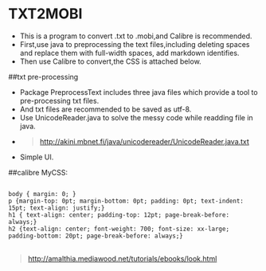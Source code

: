 # TXT2MOBI
- This is a program to convert .txt to .mobi,and Calibre is recommended.
- First,use java to preprocessing the text files,including deleting spaces and replace them with full-width spaces, add markdown identifies.
- Then use Calibre to convert,the CSS is attached below.

##txt pre-processing
- Package PreprocessText includes three java files which provide a tool to pre-processing txt files.
- And txt files are recommended to be saved as utf-8.
- Use UnicodeReader.java to solve the messy code while readding file in java.
- > http://akini.mbnet.fi/java/unicodereader/UnicodeReader.java.txt
- Simple UI.

##calibre 
MyCSS:
<pre>
<code>
body { margin: 0; }
p {margin-top: 0pt; margin-bottom: 0pt; padding: 0pt; text-indent: 15pt; text-align: justify;}
h1 { text-align: center; padding-top: 12pt; page-break-before: always;}
h2 {text-align: center; font-weight: 700; font-size: xx-large; padding-bottom: 20pt; page-break-before: always;}
</code>
</pre>
>http://amalthia.mediawood.net/tutorials/ebooks/look.html

